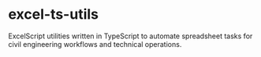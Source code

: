 # excel-ts-utils

ExcelScript utilities written in TypeScript to automate spreadsheet tasks for civil engineering workflows and technical operations.
